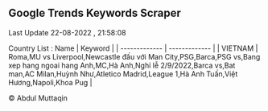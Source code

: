 

## Google Trends Keywords Scraper 
 
Last Update 22-08-2022 , 21:58:08

Country List :
 Name  | Keyword |
| ------------- | ------------- |
| VIETNAM | Roma,MU vs Liverpool,Newcastle đấu với Man City,PSG,Barca,PSG vs,Bang xep hang ngoai hang Anh,MC,Hà Anh,Nghỉ lễ 2/9/2022,Barca vs,Bat man,AC Milan,Huỳnh Như,Atletico Madrid,League 1,Hà Anh Tuấn,Việt Hương,Napoli,Khoa Pug |



© Abdul Muttaqin 
